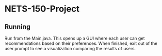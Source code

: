 # NETS-150-Project

## Running
Run from the Main.java.
This opens up a GUI where each user can get recommendations based on their preferences.
When finished, exit out of the user prompt to see a visualization comparing the results of users.
